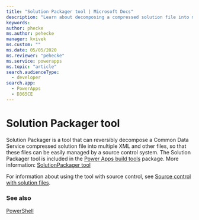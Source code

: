 ```yaml
---
title: "Solution Packager tool | Microsoft Docs"
description: "Learn about decomposing a compressed solution file into multiple files for source code revision control."
keywords: 
author: phecke
ms.author: pehecke
manager: kvivek
ms.custom: ""
ms.date: 05/05/2020
ms.reviewer: "pehecke"
ms.service: powerapps
ms.topic: "article"
search.audienceType: 
  - developer
search.app: 
  - PowerApps
  - D365CE
---
```


# Solution Packager tool

Solution Packager is a tool that can reversibly decompose a Common Data Service compressed solution file into multiple XML and other files, so that these files can be easily managed by a source control system. The Solution Packager tool is included in the [Power Apps build tools](devops-build-tools.md) package. More information: [SolutionPackager tool](/powerapps/developer/common-data-service/compress-extract-solution-file-solutionpackager)

For information about using the tool with source control, see [Source control with solution files](/powerapps/developer/common-data-service/use-source-control-solution-files).

### See also

[PowerShell](powershell-api.md)